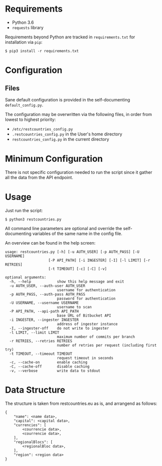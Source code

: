 # Requirements

- Python 3.6
- `requests` library

Requirements beyond Python are tracked in `requirements.txt` for
installation via `pip`:

    $ pip3 install -r requirements.txt


# Configuration

## Files

Sane default configuration is provided in the self-documenting
`default_config.py`.

The configuration may be overwritten via the following files, in order
from lowest to highest priority:

- `/etc/restcountries_config.py`
- `.restcountries_config.py` in the User's home directory
- `restcountries_config.py` in the current directory

# Minimum Configuration

There is not specific configuration needed to run the script since it gather all the data from the API endpoint.


# Usage

Just run the script:

    $ python3 restcountries.py

All command line parameters are optional and override the
self-documenting variables of the same name in the config file.

An overview can be found in the help screen:

    usage: restcountries.py [-h] [-u AUTH_USER] [-p AUTH_PASS] [-U USERNAME]
                        [-P API_PATH] [-i INGESTER] [-I] [-l LIMIT] [-r RETRIES]
                        [-t TIMEOUT] [-c] [-C] [-v]
    
    optional arguments:
      -h, --help            show this help message and exit
      -u AUTH_USER, --auth-user AUTH_USER
                            username for authentication
      -p AUTH_PASS, --auth-pass AUTH_PASS
                            password for authentication
      -U USERNAME, --username USERNAME
                            username to scan
      -P API_PATH, --api-path API_PATH
                            base URL of Bitbucket API
      -i INGESTER, --ingester INGESTER
                            address of ingester instance
      -I, --ingester-off    do not write to ingester
      -l LIMIT, --limit LIMIT
                            maximum number of commits per branch
      -r RETRIES, --retries RETRIES
                            number of retries per request (including first try)
      -t TIMEOUT, --timeout TIMEOUT
                            request timeout in seconds
      -c, --cache-on        enable caching
      -C, --cache-off       disable caching
      -v, --verbose         write data to stdout


# Data Structure

The structure is taken from restcountries.eu as is, and arrangend as follows:

    {
        "name": <name data>,
        "capital": <capital data>,
        "currencies": [
            <courrencie data>,
            <courrencie data>,
        ],
        "regionalBlocs": [
            <regionalBloc data>,
        ],
        "region": <region data>
    }
